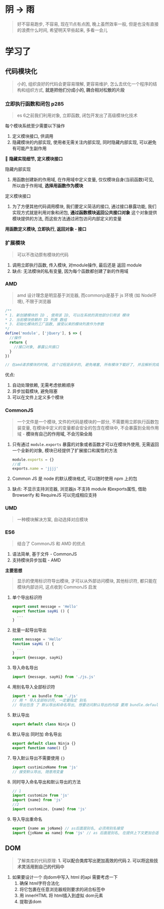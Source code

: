 # 阴 -> 雨

> 好不容易跑步, 不容易, 现在11点有点困, 晚上虽然效率一般, 但是也没有直接的浪费什么时间, 希望明天早些起来, 多看一会儿

# 学习了

## 代码模块化

> 小的, 组织良好的代码会更容易理解, 更容易维护, 怎么去优化一个程序的结构和组织方式, **就是把他们分成小的, 耦合相对松散的片段**

### 立即执行函数和闭包 p285

> es 6之前我们利用对象, 立即函数, 闭包开发出了高级模块化技术

每个模块系统至少需要以下操作

1. 定义模块接口, 供调用
2. 隐藏模块的内部实现, 使用者无需关注内部实现, 同时隐藏内部实现, 可以避免有可能产生副作用

:speech_balloon: **隐藏实现细节, 定义模块接口**

隐藏内部实现

1. 用函数创建新的作用域, 在作用域中定义变量, 仅仅模块自身(当前函数)可见, 所以由于作用域, **选择用函数作为模块**

定义模块接口

1. 为了方便其他代码调用模块, 我们要定义简洁的接口, 通过接口暴露功能, 我们实现方式就是利用对象和闭包, **通过函数模块返回公共接口对象** 这个对象提供模块提供的方法, 而这些方法通过闭包访问内部定义的变量



**用函数定义模块, 立即执行, 返回对象 - 接口**

### 扩展模块

> 可以不改动原有模块的代码

1. 调用立即执行函数, 传入模块, 对module操作, 最后还是 返回 module
2. 缺点: 无法模块的私有变量, 因为每个函数都创建了新的作用域

### AMD

> amd 设计理念是明显基于浏览器, 而commonjs是基于 js 环境 (如 Node环境), 不限于浏览器

```js
/** 
* 1. 新创建模块的 ID , 使用该 ID, 可以在系统的其他部分引用该 模块
* 2. 当前模块依赖的 ID 列表 数组
* 3. 初始化模块的工厂函数, 接受以来的模块列表作为参数
*/
define('module', ['jQuery'], $ => {
  //操作
  return {
    //接口对象, 暴露公共接口
  }
})

// 在amd请求模块的时候, 这个过程是异步的, 避免堵塞, 所有模块下载好了, 并且解析完成, 才会调用回调函数, 并将模块作为参数传入函数
```

优点:

1. 自动处理依赖, 无需考虑依赖顺序
2. 异步加载模块, 避免阻塞
3. 可以在文件上定义多个模块



### CommonJS

> 一个文件是一个模块, 文件的代码是模块的一部分, 不需要用立即执行函数包装变量, 在模块中定义的变量都会安全的包含在模块中, 不会暴露到全局作用域 - **模块有自己的作用域, 不会污染全局**

1. 只有通过 `module.exports` 暴露的对象或者函数才可以在模块外使用, 无需返回一个全新的对象, 模块已经提供了扩展接口和属性的方法

   ```js
   module.exports = {}
   //或
   exports.name = 'jjjj'
   
   ```

2. Common JS 是 node 的默认模块格式, 可以随时使用 npm 上的包

3. 缺点: 不显示支持浏览器, 浏览器js 不支持 module 和exports属性, 借助 Browserify 和 RequireJS 可以完成相应支持

### UMD

> 一种模块解决方案, 自动选择对应模块



### ES6

> 结合了 CommonJS 和 AMD 的优点

1. 语法简单, 基于文件 - CommonJS
2. 支持模块异步加载 - AMD

**主要思想**

> 显示的使用标识符导出模块, 才可以从外部访问模块, 其他标识符, 都只能在模块内部访问, 这点收到 CommonJS 启发

1. 单个导出标识符

   ```js
   export const message = 'Hello'
   export function sayHi () {
     ...
   }
   ```

   

2. 批量一起导出导出

   ```js
   const message = 'Hello'
   function sayHi () {
     ...
   }
   export {message, sayHi}
   ```

   

3. 导入命名导出

   ```js
   import {message, sayHi} from './js.js'
   ```

   

4. 用别名导入全部标识符

   ```js
   import * as bundle from './js'
   // 用 * 导入全部标识符, 一定要指定 别名
   // 导出包含 了 默认导出和命名导出, 想要访问默认导出的内容 要用 bundle.default来访问, default关键词
   ```

   

5. 默认导出

   ```js
   export default class Ninja {}
   ```

   

6. 默认导出 同时加 命名导出

   ```js
   export default class Ninja {}
   export function name() {}
   ```

   

7. 导入默认导出不需要使用 `{}`

   ```js
   import custimizeName from 'js'
   // 接受默认导出, 随意用变量
   ```

   

8. 同时导入命名导出和默认导出的方法

   ```js
   // 1
   import customize from 'js'
   import {name} from 'js'
   //2
   import customize, {name} from 'js'
   ```

   

9. 导入导出重命名

   ```js
   export {name as joName} // as后面是别名, 必须用别名接受
   import {joName as name} from 'js' // as 后面是别名, 在提供上下文更加合适的名字时候, 避免命名冲突可以使用 as 别名
   ```

   

## DOM

> 了解类库的代码原理: **1. 可以配合类库写出更加高效的代码  2. 可以将这些技术灵活用到自己的代码中**

1. 如果要设计一个 向dom中写入 html 的api 需要考虑一下
   1. 确保 html字符合法化
   2. 将它包裹在任意浏览器规则要求的闭合标签中
   3. 用 innerHTML 将 html插入到虚拟 dom元素
   4. 提取该dom








